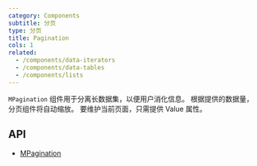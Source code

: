 ```yaml
---
category: Components
subtitle: 分页
type: 分页
title: Pagination
cols: 1
related:
  - /components/data-iterators
  - /components/data-tables
  - /components/lists
---
```


`MPagination` 组件用于分离长数据集，以便用户消化信息。 根据提供的数据量，分页组件将自动缩放。 要维护当前页面，只需提供 Value 属性。

## API

- [MPagination](/api/MPagination)